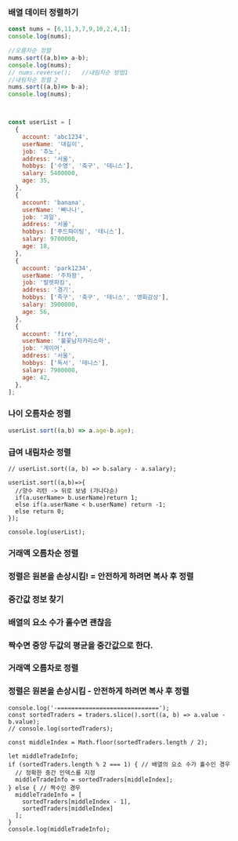 
### 배열 데이터 정렬하기
```js
const nums = [6,11,3,7,9,10,2,4,1];
console.log(nums);

//오름차순 정렬
nums.sort((a,b)=> a-b);
console.log(nums);
// nums.reverse();   //내림차순 방법1
//내림차순 정렬 2
nums.sort((a,b)=> b-a);
console.log(nums);



const userList = [
  {
    account: 'abc1234',
    userName: '대길이',
    job: '추노',
    address: '서울',
    hobbys: ['수영', '축구', '테니스'],
    salary: 5400000,
    age: 35,
  },
  {
    account: 'banana',
    userName: '빠나나',
    job: '과일',
    address: '서울',
    hobbys: ['푸드파이팅', '테니스'],
    salary: 9700000,
    age: 18,
  },
  {
    account: 'park1234',
    userName: '주차왕',
    job: '발렛파킹',
    address: '경기',
    hobbys: ['족구', '축구', '테니스', '영화감상'],
    salary: 3900000,
    age: 56,
  },
  {
    account: 'fire',
    userName: '불꽃남자카리스마',
    job: '게이머',
    address: '서울',
    hobbys: ['독서', '테니스'],
    salary: 7900000,
    age: 42,
  },
];
```
### 나이 오름차순 정렬
```js
userList.sort((a,b) => a.age-b.age);
```
### 급여 내림차순 정렬
```
// userList.sort((a, b) => b.salary - a.salary);
```
```
userList.sort((a,b)=>{
  //양수 리턴 -> 뒤로 보냄 (가나다순)
  if(a.userName> b.userName)return 1;
  else if(a.userName < b.userName) return -1;
  else return 0;
});

console.log(userList);
```
### 거래액 오름차순 정렬
### 정렬은 원본을 손상시킴! = 안전하게 하려면 복사 후 정렬

### 중간값 정보 찾기

### 배열의 요소 수가 홀수면 괜찮음
###                          짝수면 중앙 두값의 평균을 중간값으로 한다.
###  거래액 오름차로 정렬
###  정렬은 원본을 손상시킴 - 안전하게 하려면 복사 후 정렬
```
console.log('-=============================');
const sortedTraders = traders.slice().sort((a, b) => a.value - b.value);
// console.log(sortedTraders);

const middleIndex = Math.floor(sortedTraders.length / 2);

let middleTradeInfo;
if (sortedTraders.length % 2 === 1) { // 배열의 요소 수가 홀수인 경우
  // 정확한 중간 인덱스를 지정
  middleTradeInfo = sortedTraders[middleIndex];
} else { // 짝수인 경우
  middleTradeInfo = [
    sortedTraders[middleIndex - 1], 
    sortedTraders[middleIndex]
  ];
}
console.log(middleTradeInfo);
```
